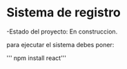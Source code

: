 <h1>Sistema de registro</h1>

-Estado del proyecto: En construccion.

para ejecutar el sistema debes poner:

''' npm install react'''
